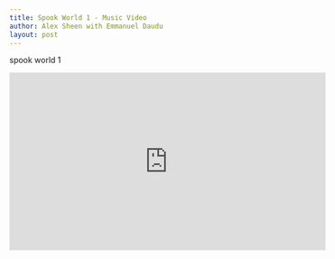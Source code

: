 ```yaml
---
title: Spook World 1 - Music Video
author: Alex Sheen with Emmanuel Daudu
layout: post
---
```

spook world 1

<iframe width="560" height="315" src="https://www.youtube.com/embed/r2pNrH2odog" frameborder="0" allow="accelerometer; autoplay; encrypted-media; gyroscope; picture-in-picture" allowfullscreen></iframe>

